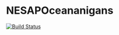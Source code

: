 # NESAPOceananigans

[![Build Status](https://github.com/simone-silvestri/NESAPOceananigans.jl/actions/workflows/CI.yml/badge.svg?branch=main)](https://github.com/simone-silvestri/NESAPOceananigans.jl/actions/workflows/CI.yml?query=branch%3Amain)
